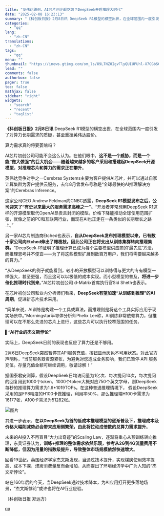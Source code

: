 ```yaml
---
title: "英伟达跌倒，AI芯片创企却吃饱？DeepSeek开启推理大时代"
date: "2025-02-08 16:23:13"
summary: "《科创板日报》2月8日讯 DeepSeek R1模型的横空出世，在全球范围内一度引发了对算力长期需求..."
categories:
  - "qq"
lang:
  - "zh-CN"
translations:
  - "zh-CN"
tags:
  - "qq"
menu: ""
thumbnail: "https://inews.gtimg.com/om_ls/O9LTNZ0IgvTlyQUIUPUhl-X7CGbSGb8lbTIZJ6KTU_7UsAA_640360/0"
lead: ""
comments: false
authorbox: false
pager: true
toc: false
mathjax: false
sidebar: "right"
widgets:
  - "search"
  - "recent"
  - "taglist"
---
```


**《科创板日报》2月8日讯** DeepSeek R1模型的横空出世，在全球范围内一度引发了对算力长期需求的质疑，甚至重挫英伟达股价。

算力需求真的将要萎缩吗？

AI芯片初创公司可能不会这么认为。在他们眼中，**这不是一个威胁，而是一个能“做大做强”的巨大机会——随着越来越多的客户采用和搭建起DeepSeek开源模型，对推理芯片和算力的需求正在攀升**。

英伟达竞争对手之一Cerebras Systems主要为客户提供AI芯片，并可以通过自家计算集群为客户提供云服务，去年8月曾发布号称是“全球最快的AI推理解决方案”的Cerebras Inference。

这家公司CEO Andrew Feldman向CNBC透露，**DeepSeek R1模型发布之后，公司迎来了“有史以来最大的服务需求高峰之一”**。“开发者非常想用DeepSeek R1这样的开源模型取代OpenAI昂贵且封闭的模型。价格下降能推动全球使用范围扩张，就像之前的PC和互联网行业，而现在AI也正走在一条类似的长期增长之路上。”

另一家AI芯片制造商Etched也表示，**自从DeepSeek发布推理模型以来，已有数十家公司向Etched伸出了橄榄枝，因此公司正在将支出从训练集群转向推理集群。**“DeepSeek-R1证明了推理计算已成为每个主要模型供应商的‘最先进’方法，而推理思考并不便宜——为了将这些模型扩展到数百万用户，我们将需要越来越多的算力。”

“从DeepSeek的例子就能看到，较小的开放模型可以训练得与更大的专有模型一样强大，甚至更强，而且这可以以极低的成本实现。而小型模型的普及，**将进一步催化推理时代到来**。”AI芯片初创公司 d-Matrix首席执行官Sid Sheth也表示。

在芯片初创公司和业内分析师们看来，**DeepSeek有望加速“从训练到推理”的AI周期**，促进新芯片技术采用。

“简单来说，AI训练是构建一个工具或算法，而推理则是将这个工具实际应用于现实场景中。”Morningstar半导体分析师Phelix Lee称，AI训练非常依赖算力，但推理可以在不那么先进的芯片上进行，这些芯片可以执行较窄范围的任务。

**▌“AI行业的杰文斯悖论”**

实际上，DeepSeek日前的表现也反应了算力还是不够用。

2月6日DeepSeek突然暂停其API服务充值，按钮显示灰色不可用状态。对此官方声明称，“当前服务器资源紧张，为避免对您造成业务影响，我们已暂停 API 服务充值。存量充值金额可继续调用，敬请谅解！”

据国泰君安测算，假设DeepSeek日均访问量为1亿次、每次提问10次，每次提问的回复用到1000个token，1000个token大概对应750个英文字母，则DeepSeek每秒的推理算力需求为1.6\*1019TOPs。在这种普通推理情境下， 假设DeepSeek采用的是FP8精度的H100卡做推理，利用率50%，那么推理端H100卡需求为16177张，A100卡需求为51282张。

![图片](https://inews.gtimg.com/om_bt/Ow9xbiJop6i92JxzwezZWTNVXeDFMU2FQB1xh4P5s2QKcAA/641)

其进一步表示，**在以DeepSeek为首的低成本推理模型的逐渐普及下，推理成本及价格大幅削减势必会带来应用侧繁荣，由此将拉动成倍数的总算力需求提升**。

未来的AI投入不再盲目“大力出奇迹”的Scaling Law，逐渐将重心从预训练转向推理，东吴证券认为，**训练+推理的整体需求依然乐观，参考从2G到4G流量费用不断降低，但因为用量的指数级提升，导致整体市场规模依然快速增大**。

回看19世纪，英国经济学家杰文斯发现，当通过技术提升，实现煤炭使用效率提高、成本下探，煤炭消费量反而会增加，从而提出了环境经济学中广为人知的“杰文斯悖论”。

站在160年后的今天，当DeepSeek通过技术降本，为AI应用打开更多落地场景，“杰文斯悖论”或许也将在AI行业应验。

（科创板日报 郑远方）

[qq](https://new.qq.com/rain/a/20250208A05PN700)
